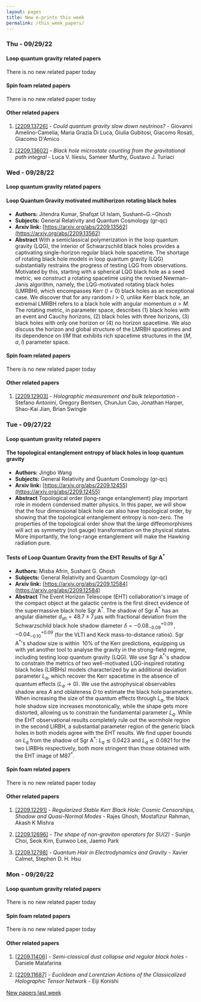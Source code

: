 ```yaml
---
layout: pages
title: New e-prints this week
permalink: /this_week_papers/
---
```




### Thu - 09/29/22

#### Loop quantum gravity related papers

There is no new related paper today 

#### Spin foam related papers

There is no new related paper today 



#### Other related papers

1. [[2209.13726]](https://arxiv.org/abs/2209.13726) - *Could quantum gravity slow down neutrinos?* - Giovanni Amelino-Camelia, Maria Grazia Di Luca, Giulia Gubitosi, Giacomo Rosati, Giacomo D'Amico

1. [[2209.13602]](https://arxiv.org/abs/2209.13602) - *Black hole microstate counting from the gravitational path integral* - Luca V. Iliesiu, Sameer Murthy, Gustavo J. Turiaci



### Wed - 09/28/22

#### Loop quantum gravity related papers

#### **Loop Quantum Gravity motivated multihorizon rotating black holes**
 - **Authors:** Jitendra Kumar, Shafqat Ul Islam, Sushant~G.~Ghosh
 - **Subjects:** General Relativity and Quantum Cosmology (gr-qc)
 - **Arxiv link:** [https://arxiv.org/abs/2209.13562](https://arxiv.org/abs/2209.13562)
 - **Abstract**
 With a semiclassical polymerization in the loop quantum gravity (LQG), the interior of Schwarzschild black holes provides a captivating single-horizon regular black hole spacetime. The shortage of rotating black hole models in loop quantum gravity (LQG) substantially restrains the progress of testing LQG from observations. Motivated by this, starting with a spherical LQG black hole as a seed metric, we construct a rotating spacetime using the revised Newman-Janis algorithm, namely, the LQG-motivated rotating black holes (LMRBH), which encompasses Kerr ($l=0$) black holes as an exceptional case. We discover that for any random $l>0$, unlike Kerr black hole, an extremal LMRBH refers to a black hole with angular momentum $a>M$. The rotating metric, in parameter space, describes (1) black holes with an event and Cauchy horizons, (2) black holes with three horizons, (3) black holes with only one horizon or (4) no horizon spacetime. We also discuss the horizon and global structure of the LMRBH spacetimes and its dependence on $l/M$ that exhibits rich spacetime structures in the ($M,\;a,\;l$) parameter space. 

#### Spin foam related papers

There is no new related paper today 



#### Other related papers

1. [[2209.12903]](https://arxiv.org/abs/2209.12903) - *Holographic measurement and bulk teleportation* - Stefano Antonini, Gregory Bentsen, ChunJun Cao, Jonathan Harper, Shao-Kai Jian, Brian Swingle



### Tue - 09/27/22

#### Loop quantum gravity related papers

#### **The topological entanglement entropy of black holes in loop quantum  gravity**
 - **Authors:** Jingbo Wang
 - **Subjects:** General Relativity and Quantum Cosmology (gr-qc)
 - **Arxiv link:** [https://arxiv.org/abs/2209.12455](https://arxiv.org/abs/2209.12455)
 - **Abstract**
 Topological order (long-range entanglement) play important role in modern condensed matter physics. In this paper, we will show that the four dimensional black hole can also have topological order, by showing that the topological entanglement entropy is non-zero. The properties of the topological order show that the large diffeomorphisms will act as symmetry (not gauge) transformation on the physical states. More importantly, the long-range entanglement will make the Hawking radiation pure. 

#### **Tests of Loop Quantum Gravity from the EHT Results of Sgr A$^*$**
 - **Authors:** Misba Afrin, Sushant G. Ghosh
 - **Subjects:** General Relativity and Quantum Cosmology (gr-qc)
 - **Arxiv link:** [https://arxiv.org/abs/2209.12584](https://arxiv.org/abs/2209.12584)
 - **Abstract**
 The Event Horizon Telescope (EHT) collaboration's image of the compact object at the galactic centre is the first direct evidence of the supermassive black hole Sgr A$^*$. The shadow of Sgr A$^*$ has an angular diameter $d_{sh}= 48.7 \pm 7\,\mu$as with fractional deviation from the Schwarzschild black hole shadow diameter $\delta= -0.08^{+0.09}_{-0.09}\,,-0.04^{+0.09}_{-0.10}$ (for the VLTI and Keck mass-to-distance ratios). Sgr A$^*$'s shadow size is within $~10\%$ of the Kerr predictions, equipping us with yet another tool to analyse the gravity in the strong-field regime, including testing loop quantum gravity (LQG). We use Sgr A$^*$'s shadow to constrain the metrics of two well-motivated LQG-inspired rotating black holes (LIRBHs) models characterized by an additional deviation parameter $L_q$, which recover the Kerr spacetime in the absence of quantum effects ($L_q \to 0$). We use the astrophysical observables shadow area $A$ and oblateness $D$ to estimate the black hole parameters. When increasing the size of the quantum effects through $L_q$, the black hole shadow size increases monotonically, while the shape gets more distorted, allowing us to constrain the fundamental parameter $L_q$. While the EHT observational results completely rule out the wormhole region in the second LIRBH, a substantial parameter region of the generic black holes in both models agree with the EHT results. We find upper bounds on $L_q$ from the shadow of Sgr A$^*$: $L_q \lesssim 0.0423$ and $L_q \lesssim 0.0821$ for the two LIRBHs respectively, both more stringent than those obtained with the EHT image of M87$^*$. 

#### Spin foam related papers

There is no new related paper today 



#### Other related papers

1. [[2209.12291]](https://arxiv.org/abs/2209.12291) - *Regularized Stable Kerr Black Hole: Cosmic Censorships, Shadow and  Quasi-Normal Modes* - Rajes Ghosh, Mostafizur Rahman, Akash K Mishra

1. [[2209.12696]](https://arxiv.org/abs/2209.12696) - *The shape of non-graviton operators for $SU(2)$* - Sunjin Choi, Seok Kim, Eunwoo Lee, Jaemo Park

1. [[2209.12798]](https://arxiv.org/abs/2209.12798) - *Quantum Hair in Electrodynamics and Gravity* - Xavier Calmet, Stephen D. H. Hsu



### Mon - 09/26/22

#### Loop quantum gravity related papers

There is no new related paper today 

#### Spin foam related papers

There is no new related paper today 



#### Other related papers

1. [[2209.11406]](https://arxiv.org/abs/2209.11406) - *Semi-classical dust collapse and regular black holes* - Daniele Malafarina

1. [[2209.11687]](https://arxiv.org/abs/2209.11687) - *Euclidean and Lorentzian Actions of the Classicalized Holographic Tensor  Network* - Eiji Konishi






[New papers last week]({{site.url}}/archived/weekly/pre-prints/2022/09/26/archived_weekly_papers.html)